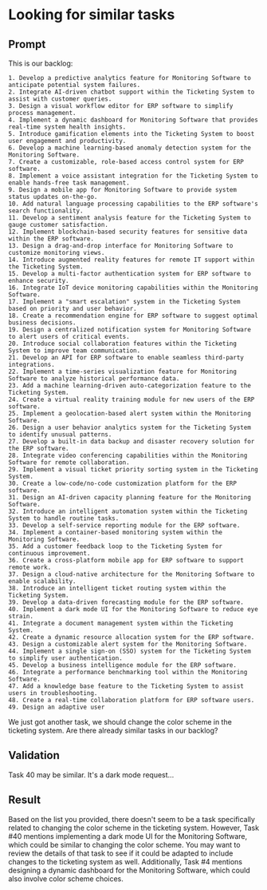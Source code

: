 # Looking for similar tasks

## Prompt

This is our backlog:

```
1. Develop a predictive analytics feature for Monitoring Software to anticipate potential system failures.
2. Integrate AI-driven chatbot support within the Ticketing System to assist with customer queries.
3. Design a visual workflow editor for ERP software to simplify process management.
4. Implement a dynamic dashboard for Monitoring Software that provides real-time system health insights.
5. Introduce gamification elements into the Ticketing System to boost user engagement and productivity.
6. Develop a machine learning-based anomaly detection system for the Monitoring Software.
7. Create a customizable, role-based access control system for ERP software.
8. Implement a voice assistant integration for the Ticketing System to enable hands-free task management.
9. Design a mobile app for Monitoring Software to provide system status updates on-the-go.
10. Add natural language processing capabilities to the ERP software's search functionality.
11. Develop a sentiment analysis feature for the Ticketing System to gauge customer satisfaction.
12. Implement blockchain-based security features for sensitive data within the ERP software.
13. Design a drag-and-drop interface for Monitoring Software to customize monitoring views.
14. Introduce augmented reality features for remote IT support within the Ticketing System.
15. Develop a multi-factor authentication system for ERP software to enhance security.
16. Integrate IoT device monitoring capabilities within the Monitoring Software.
17. Implement a "smart escalation" system in the Ticketing System based on priority and user behavior.
18. Create a recommendation engine for ERP software to suggest optimal business decisions.
19. Design a centralized notification system for Monitoring Software to alert users of critical events.
20. Introduce social collaboration features within the Ticketing System to improve team communication.
21. Develop an API for ERP software to enable seamless third-party integrations.
22. Implement a time-series visualization feature for Monitoring Software to analyze historical performance data.
23. Add a machine learning-driven auto-categorization feature to the Ticketing System.
24. Create a virtual reality training module for new users of the ERP software.
25. Implement a geolocation-based alert system within the Monitoring Software.
26. Design a user behavior analytics system for the Ticketing System to identify unusual patterns.
27. Develop a built-in data backup and disaster recovery solution for the ERP software.
28. Integrate video conferencing capabilities within the Monitoring Software for remote collaboration.
29. Implement a visual ticket priority sorting system in the Ticketing System.
30. Create a low-code/no-code customization platform for the ERP software.
31. Design an AI-driven capacity planning feature for the Monitoring Software.
32. Introduce an intelligent automation system within the Ticketing System to handle routine tasks.
33. Develop a self-service reporting module for the ERP software.
34. Implement a container-based monitoring system within the Monitoring Software.
35. Add a customer feedback loop to the Ticketing System for continuous improvement.
36. Create a cross-platform mobile app for ERP software to support remote work.
37. Design a cloud-native architecture for the Monitoring Software to enable scalability.
38. Introduce an intelligent ticket routing system within the Ticketing System.
39. Develop a data-driven forecasting module for the ERP software.
40. Implement a dark mode UI for the Monitoring Software to reduce eye strain.
41. Integrate a document management system within the Ticketing System.
42. Create a dynamic resource allocation system for the ERP software.
43. Design a customizable alert system for the Monitoring Software.
44. Implement a single sign-on (SSO) system for the Ticketing System to simplify user authentication.
45. Develop a business intelligence module for the ERP software.
46. Integrate a performance benchmarking tool within the Monitoring Software.
47. Add a knowledge base feature to the Ticketing System to assist users in troubleshooting.
48. Create a real-time collaboration platform for ERP software users.
49. Design an adaptive user
```

We just got another task, we should change the color scheme in the ticketing system. Are there already similar tasks in our backlog?

## Validation

Task 40 may be similar. It's a dark mode request...

## Result

Based on the list you provided, there doesn't seem to be a task specifically related to changing the color scheme in the ticketing system. However, Task #40 mentions implementing a dark mode UI for the Monitoring Software, which could be similar to changing the color scheme. You may want to review the details of that task to see if it could be adapted to include changes to the ticketing system as well. Additionally, Task #4 mentions designing a dynamic dashboard for the Monitoring Software, which could also involve color scheme choices.
